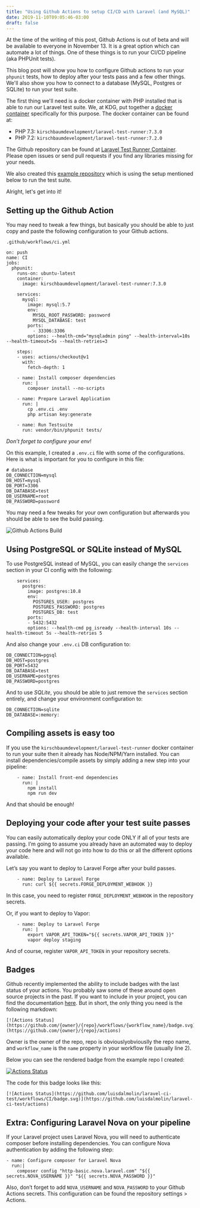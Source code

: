 ```yaml
---
title: "Using Github Actions to setup CI/CD with Laravel (and MySQL)"
date: 2019-11-10T09:05:46-03:00
draft: false
---
```


At the time of the writing of this post, Github Actions is out of beta and will be available to everyone in November 13. It is a great option which can automate a lot of things. One of these things is to run your CI/CD pipeline (aka PHPUnit tests).

This blog post will show you how to configure Github actions to run your `phpunit` tests, how to deploy after your tests pass and a few other things. We'll also show you how to connect to a database (MySQL, Postgres or SQLite) to run your test suite.

The first thing we'll need is a docker container with PHP installed that is able to run our Laravel test suite. We, at KDG, put together a [docker container](https://cloud.docker.com/u/kirschbaumdevelopment/repository/docker/kirschbaumdevelopment/laravel-test-runner) specifically for this purpose. The docker container can be found at:

* PHP 7.3: `kirschbaumdevelopment/laravel-test-runner:7.3.0`
* PHP 7.2: `kirschbaumdevelopment/laravel-test-runner:7.2.0`

The Github repository can be found at [Laravel Test Runner Container](https://github.com/kirschbaum-development/laravel-test-runner-container). Please open issues or send pull requests if you find any libraries missing for your needs.

We also created this [example repository](https://github.com/luisdalmolin/laravel-ci-test) which is using the setup mentioned below to run the test suite.

Alright, let's get into it!

## Setting up the Github Action

You may need to tweak a few things, but basically you should be able to just copy and paste the following configuration to your Github actions.

`.github/workflows/ci.yml`

```
on: push
name: CI
jobs:
  phpunit:
    runs-on: ubuntu-latest
    container:
      image: kirschbaumdevelopment/laravel-test-runner:7.3.0

    services:
      mysql:
        image: mysql:5.7
        env:
          MYSQL_ROOT_PASSWORD: password
          MYSQL_DATABASE: test
        ports:
          - 33306:3306
        options: --health-cmd="mysqladmin ping" --health-interval=10s --health-timeout=5s --health-retries=3

    steps:
    - uses: actions/checkout@v1
      with:
        fetch-depth: 1

    - name: Install composer dependencies
      run: |
        composer install --no-scripts

    - name: Prepare Laravel Application
      run: |
        cp .env.ci .env
        php artisan key:generate

    - name: Run Testsuite
      run: vendor/bin/phpunit tests/
```

*Don’t forget to configure your env!*

On this example, I created a `.env.ci` file with some of the configurations. Here is what is important for you to configure in this file:

```
# database
DB_CONNECTION=mysql
DB_HOST=mysql
DB_PORT=3306
DB_DATABASE=test
DB_USERNAME=root
DB_PASSWORD=password
```

 You may need a few tweaks for your own configuration but afterwards you should be able to see the build passing.

![Github Actions Build](https://kirschbaumdevelopment.com/storage/articles/18/WSOwe7y0cbViwkNV5WwL5v7dN0Y3guirkDQGgyGr.png)


## Using PostgreSQL or SQLite instead of MySQL

To use PostgreSQL instead of MySQL, you can easily change the `services` section in your CI config with the following:

```
    services:
      postgres:
        image: postgres:10.8
        env:
          POSTGRES_USER: postgres
          POSTGRES_PASSWORD: postgres
          POSTGRES_DB: test
        ports:
        - 5432:5432
        options: --health-cmd pg_isready --health-interval 10s --health-timeout 5s --health-retries 5
```

And also change your `.env.ci` DB configuration to:

```
DB_CONNECTION=pgsql
DB_HOST=postgres
DB_PORT=5432
DB_DATABASE=test
DB_USERNAME=postgres
DB_PASSWORD=postgres
```

And to use *SQLite*, you should be able to just remove the `services` section entirely, and change your environment configuration to:

```
DB_CONNECTION=sqlite
DB_DATABASE=:memory:
```

## Compiling assets is easy too

If you use the `kirschbaumdevelopment/laravel-test-runner` docker container to run your suite then it already has Node/NPM/Yarn installed. You can install dependencies/compile assets by simply adding a new step into your pipeline:

```
    - name: Install front-end dependencies
      run: |
        npm install
        npm run dev
```

And that should be enough!

## Deploying your code after your test suite passes

You can easily automatically deploy your code ONLY if all of your tests are passing. I’m going to assume you already have an automated way to deploy your code here and will not go into how to do this or all the different options available.

Let’s say you want to deploy to Laravel Forge after your build passes.

```
    - name: Deploy to Laravel Forge
      run: curl ${{ secrets.FORGE_DEPLOYMENT_WEBHOOK }}
```

In this case, you need to register `FORGE_DEPLOYMENT_WEBHOOK` in the repository secrets.

Or, if you want to deploy to Vapor:

```
    - name: Deploy to Laravel Forge
      run: |
        export VAPOR_API_TOKEN="${{ secrets.VAPOR_API_TOKEN }}"
        vapor deploy staging
```

And of course, register `VAPOR_API_TOKEN` in your repository secrets.

## Badges

Github recently implemented the ability to include badges with the last status of your actions. You probably saw some of these around open source projects in the past. If you want to include in your project, you can find the documentation [here](https://help.github.com/en/github/automating-your-workflow-with-github-actions/configuring-a-workflow#adding-a-workflow-status-badge-to-your-repository). But in short, the only thing you need is the following markdown:

```
[![Actions Status](https://github.com/{owner}/{repo}/workflows/{workflow_name}/badge.svg)](https://github.com/{owner}/{repo}/actions)
```

Owner is the owner of the repo, repo is obviouslyobviouslly the repo name, and `workflow_name` is the `name` property in your workflow file (usually line 2).

Below you can see the rendered badge from the example repo I created:

[![Actions Status](https://github.com/luisdalmolin/laravel-ci-test/workflows/CI/badge.svg)](https://github.com/luisdalmolin/laravel-ci-test/actions)

The code for this badge looks like this:

```
[![Actions Status](https://github.com/luisdalmolin/laravel-ci-test/workflows/CI/badge.svg)](https://github.com/luisdalmolin/laravel-ci-test/actions)
```

## Extra: Configuring Laravel Nova on your pipeline

If your Laravel project uses Laravel Nova, you will need to authenticate composer before installing dependencies. You can configure Nova authentication by adding the following step:

```
- name: Configure composer for Laravel Nova
  run:|
    composer config "http-basic.nova.laravel.com" "${{ secrets.NOVA_USERNAME }}" "${{ secrets.NOVA_PASSWORD }}"
```

Also, don’t forget to add `NOVA_USERNAME` and `NOVA_PASSWORD` to your Github Actions secrets. This configuration can be found the repository settings > Actions.
